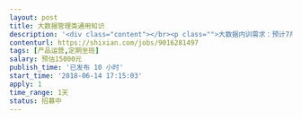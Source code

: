 ```yaml
---                
layout: post       
title: 大数据管理类通用知识           
description: '<div class="content"></br><p class="">大数据内训需求：预计7月4/5/6/13日中的某一天    ，地点在柳州，报销差旅费，要求大公司管理层经验</br><br/>大致内容如下</br><br/>序篇大数据革命，你无法逃避的现实</br><br/>第一章 全球大数据创新史</br><br/>1、大数据演义</br><br/>（1）大数据及其全球应用简介</br><br/>（2）中国大数据应用挑战</br><br/>2、大数据误解和澄清</br><br/>（1）大数据与传统数据之别</br><br/>（2）大数据与统计数据注水</br><br/>3、大数据的“能”与“不能”</br><br/>（1）大数据能做什么，不能做什么</br><br/>（2）谁能从大数据获益，谁不能</br><br/>【案例】</br><br/>大数据商业运用-阿里巴巴双11节成功的秘密</br><br/>第二章 大数据创新实战方法(上)</br><br/>1、你需要大数据吗？</br><br/>（1）理清你的大数据需求</br><br/>（2）根据需求定数据源</br><br/>2、到哪里去获得你要的数据？</br><br/>（1）内部还是外部数据</br><br/>（2）如何获得所需外部数据</br><br/>3、有了数据如何储存？</br><br/>（1）本地储存</br><br/>（2）云储存</br><br/>(如何运用以上方法做创新-最新中美大数据运用相关案例分享)</br><br/>第三章 大数据创新实战方法(下)</br><br/>1、如何管理你的大数据？</br><br/>（1）大数据管理的具体任务</br><br/>（2）大数据管理的一般原则</br><br/>2、如何分析你的大数据？</br><br/>（1）大数据分析常见方法</br><br/>（2）数据挖掘/机器学习</br><br/>3、如何让大数据可视、可感知化？</br><br/>（1）大数据可视/可感知化方法</br><br/>（2）大数据+硬件</br><br/>(如何运用以上方法做创新-最新中美大数据运用相关案例分享)</br><br/>第四章 大数据实战设计与操作</br><br/>1、大数据企业产品创新模拟</br><br/>（1）如何选择一款大数据创新产品或服务项目</br><br/>（2）做一款大数据创新产品或服务的全流程</br><br/>2、大数据企业服务创新模拟</br><br/>（1）如何选择一款大数据服务创新项目</br><br/>（2）做一款大数据服务创新全流程</br><br/>3、西方大数据成功与失败经验教训总结</br><br/>（1）成功经验</br><br/>（2）失败教训</br><br/>大数据创新实战点评总结与问答互动</p></br></div>'     
contenturl: https://shixian.com/jobs/9016281497      
tags: [产品运营,定期坐班]            
salary: 预估15000元          
publish_time: '已发布 10 小时'         
start_time: '2018-06-14 17:15:03'           
apply: 1                   
time_range: 1天              
status: 招募中                  
---                 
```

